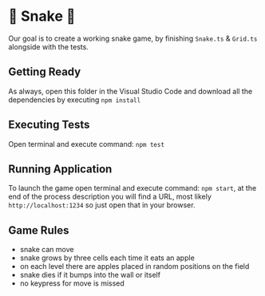 # 🐍 Snake 🐍

Our goal is to create a working snake game, by finishing `Snake.ts` & `Grid.ts` alongside with the tests.

## Getting Ready

As always, open this folder in the Visual Studio Code and download all the dependencies by executing `npm install`

## Executing Tests

Open terminal and execute command: `npm test`

## Running Application

To launch the game open terminal and execute command: `npm start`, at the end of the process description you will find a URL, most likely `http://localhost:1234` so just open that in your browser.

## Game Rules

- snake can move
- snake grows by three cells each time it eats an apple
- on each level there are apples placed in random positions on the field
- snake dies if it bumps into the wall or itself
- no keypress for move is missed
